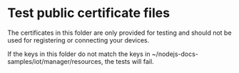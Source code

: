 # Test public certificate files

The certificates in this folder are only provided for testing and should not be
used for registering or connecting your devices.

If the keys in this folder do not match the keys in ~/nodejs-docs-samples/iot/manager/resources, the tests will fail.